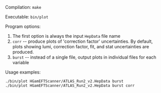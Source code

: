 Compilation: `make`

Executable: `bin/plot`

Program options:
1. The first option is always the input `HepData` file name
2. `corr` -- produce plots of 'correction factor' uncertainties.
   By default, plots showing lumi, correction factor, fit, and stat
   uncertainties are produced.
3. `burst` -- instead of a single file, output plots in individual files for
   each variable

Usage examples:
```
./bin/plot HGamEFTScanner/ATLAS_Run2_v2.HepData burst
./bin/plot HGamEFTScanner/ATLAS_Run2_v2.HepData burst corr
```
